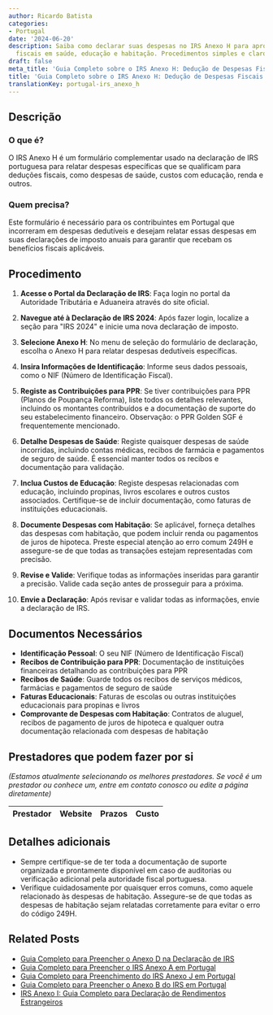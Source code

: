 ```yaml
---
author: Ricardo Batista
categories:
- Portugal
date: '2024-06-20'
description: Saiba como declarar suas despesas no IRS Anexo H para aproveitar deduções
  fiscais em saúde, educação e habitação. Procedimentos simples e claros.
draft: false
meta_title: 'Guia Completo sobre o IRS Anexo H: Dedução de Despesas Fiscais'
title: 'Guia Completo sobre o IRS Anexo H: Dedução de Despesas Fiscais'
translationKey: portugal-irs_anexo_h
---
```




## Descrição
### O que é?
O IRS Anexo H é um formulário complementar usado na declaração de IRS portuguesa para relatar despesas específicas que se qualificam para deduções fiscais, como despesas de saúde, custos com educação, renda e outros.

### Quem precisa?
Este formulário é necessário para os contribuintes em Portugal que incorreram em despesas dedutíveis e desejam relatar essas despesas em suas declarações de imposto anuais para garantir que recebam os benefícios fiscais aplicáveis.

## Procedimento
1. **Acesse o Portal da Declaração de IRS**: Faça login no portal da Autoridade Tributária e Aduaneira através do site oficial.

2. **Navegue até à Declaração de IRS 2024**: Após fazer login, localize a seção para "IRS 2024" e inicie uma nova declaração de imposto.

3. **Selecione Anexo H**: No menu de seleção do formulário de declaração, escolha o Anexo H para relatar despesas dedutíveis específicas.

4. **Insira Informações de Identificação**: Informe seus dados pessoais, como o NIF (Número de Identificação Fiscal).

5. **Registe as Contribuições para PPR**: Se tiver contribuições para PPR (Planos de Poupança Reforma), liste todos os detalhes relevantes, incluindo os montantes contribuídos e a documentação de suporte do seu estabelecimento financeiro. Observação: o PPR Golden SGF é frequentemente mencionado.

6. **Detalhe Despesas de Saúde**: Registe quaisquer despesas de saúde incorridas, incluindo contas médicas, recibos de farmácia e pagamentos de seguro de saúde. É essencial manter todos os recibos e documentação para validação.

7. **Inclua Custos de Educação**: Registe despesas relacionadas com educação, incluindo propinas, livros escolares e outros custos associados. Certifique-se de incluir documentação, como faturas de instituições educacionais.

8. **Documente Despesas com Habitação**: Se aplicável, forneça detalhes das despesas com habitação, que podem incluir renda ou pagamentos de juros de hipoteca. Preste especial atenção ao erro comum 249H e assegure-se de que todas as transações estejam representadas com precisão.

9. **Revise e Valide**: Verifique todas as informações inseridas para garantir a precisão. Valide cada seção antes de prosseguir para a próxima.

10. **Envie a Declaração**: Após revisar e validar todas as informações, envie a declaração de IRS.

## Documentos Necessários
- **Identificação Pessoal**: O seu NIF (Número de Identificação Fiscal)
- **Recibos de Contribuição para PPR**: Documentação de instituições financeiras detalhando as contribuições para PPR
- **Recibos de Saúde**: Guarde todos os recibos de serviços médicos, farmácias e pagamentos de seguro de saúde
- **Faturas Educacionais**: Faturas de escolas ou outras instituições educacionais para propinas e livros
- **Comprovante de Despesas com Habitação**: Contratos de aluguel, recibos de pagamento de juros de hipoteca e qualquer outra documentação relacionada com despesas de habitação

## Prestadores que podem fazer por si
_(Estamos atualmente selecionando os melhores prestadores. Se você é um prestador ou conhece um, entre em contato conosco ou edite a página diretamente)_

| Prestador        |     Website     |     Prazos    |       Custo      |
| :-------------: | :-------------: |  :-------------: | :-------------: |

## Detalhes adicionais
- Sempre certifique-se de ter toda a documentação de suporte organizada e prontamente disponível em caso de auditorias ou verificação adicional pela autoridade fiscal portuguesa.
- Verifique cuidadosamente por quaisquer erros comuns, como aquele relacionado às despesas de habitação. Assegure-se de que todas as despesas de habitação sejam relatadas corretamente para evitar o erro do código 249H.
## Related Posts

- [Guia Completo para Preencher o Anexo D na Declaração de IRS](https://tramitit.com/pt/guides/portugal/irs_anexo_d/)
- [Guia Completo para Preencher o IRS Anexo A em Portugal](https://tramitit.com/pt/guides/portugal/irs_anexo_a/)
- [Guia Completo para Preenchimento do IRS Anexo J em Portugal](https://tramitit.com/pt/guides/portugal/irs_anexo_j/)
- [Guia Completo para Preencher o Anexo B do IRS em Portugal](https://tramitit.com/pt/guides/portugal/irs_anexo_b/)
- [IRS Anexo I: Guia Completo para Declaração de Rendimentos Estrangeiros](https://tramitit.com/pt/guides/portugal/irs_anexo_i/)
